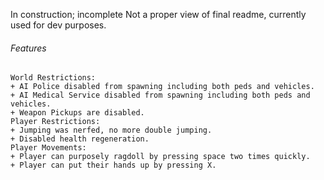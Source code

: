 In construction; incomplete
Not a proper view of final readme, currently used for dev purposes.
###### Features
```
World Restrictions:
+ AI Police disabled from spawning including both peds and vehicles.
+ AI Medical Service disabled from spawning including both peds and vehicles.
+ Weapon Pickups are disabled.
Player Restrictions:
+ Jumping was nerfed, no more double jumping.
+ Disabled health regeneration.
Player Movements:
+ Player can purposely ragdoll by pressing space two times quickly.
+ Player can put their hands up by pressing X.
```
